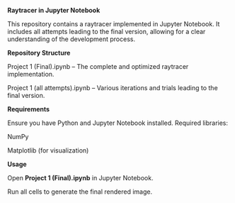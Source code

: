**Raytracer in Jupyter Notebook**

This repository contains a raytracer implemented in Jupyter Notebook. It includes all attempts leading to the final version, allowing for a clear understanding of the development process.

**Repository Structure**

Project 1 (Final).ipynb – The complete and optimized raytracer implementation.

Project 1 (all attempts).ipynb – Various iterations and trials leading to the final version.



**Requirements**

Ensure you have Python and Jupyter Notebook installed. Required libraries:

NumPy

Matplotlib (for visualization)


**Usage**

Open **Project 1 (Final).ipynb** in Jupyter Notebook.

Run all cells to generate the final rendered image.
